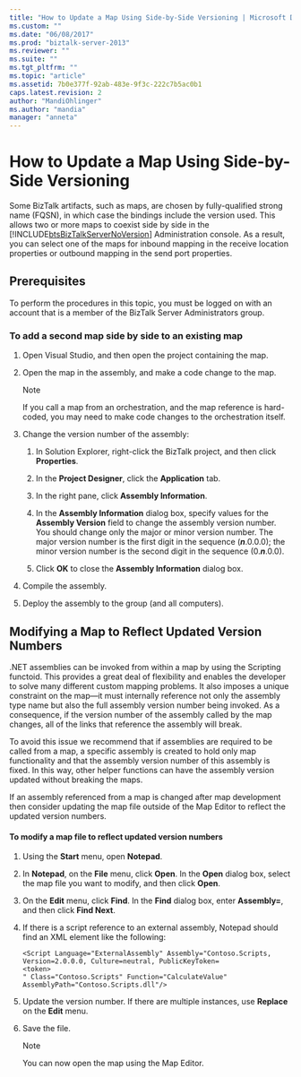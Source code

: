 ```yaml
---
title: "How to Update a Map Using Side-by-Side Versioning | Microsoft Docs"
ms.custom: ""
ms.date: "06/08/2017"
ms.prod: "biztalk-server-2013"
ms.reviewer: ""
ms.suite: ""
ms.tgt_pltfrm: ""
ms.topic: "article"
ms.assetid: 7b0e377f-92ab-483e-9f3c-222c7b5ac0b1
caps.latest.revision: 2
author: "MandiOhlinger"
ms.author: "mandia"
manager: "anneta"
---
```

# How to Update a Map Using Side-by-Side Versioning
Some BizTalk artifacts, such as maps, are chosen by fully-qualified strong name (FQSN), in which case the bindings include the version used. This allows two or more maps to coexist side by side in the [!INCLUDE[btsBizTalkServerNoVersion](../includes/btsbiztalkservernoversion-md.md)] Administration console. As a result, you can select one of the maps for inbound mapping in the receive location properties or outbound mapping in the send port properties.  
  
## Prerequisites  
 To perform the procedures in this topic, you must be logged on with an account that is a member of the BizTalk Server Administrators group.  
  
### To add a second map side by side to an existing map  
  
1.  Open Visual Studio, and then open the project containing the map.  
  
2.  Open the map in the assembly, and make a code change to the map.  
  
    > [!NOTE]  
    >  If you call a map from an orchestration, and the map reference is hard-coded, you may need to make code changes to the orchestration itself.  
  
3.  Change the version number of the assembly:  
  
    1.  In Solution Explorer, right-click the BizTalk project, and then click **Properties**.  
  
    2.  In the **Project Designer**, click the **Application** tab.  
  
    3.  In the right pane, click **Assembly Information**.  
  
    4.  In the **Assembly Information** dialog box, specify values for the **Assembly Version** field to change the assembly version number. You should change only the major or minor version number. The major version number is the first digit in the sequence (***n***.0.0.0); the minor version number is the second digit in the sequence (0.***n***.0.0).  
  
    5.  Click **OK** to close the **Assembly Information** dialog box.  
  
4.  Compile the assembly.  
  
5.  Deploy the assembly to the group (and all computers).  
  
## Modifying a Map to Reflect Updated Version Numbers  
 .NET assemblies can be invoked from within a map by using the Scripting functoid. This provides a great deal of flexibility and enables the developer to solve many different custom mapping problems. It also imposes a unique constraint on the map—it must internally reference not only the assembly type name but also the full assembly version number being invoked. As a consequence, if the version number of the assembly called by the map changes, all of the links that reference the assembly will break.  
  
 To avoid this issue we recommend that if assemblies are required to be called from a map, a specific assembly is created to hold only map functionality and that the assembly version number of this assembly is fixed. In this way, other helper functions can have the assembly version updated without breaking the maps.  
  
 If an assembly referenced from a map is changed after map development then consider updating the map file outside of the Map Editor to reflect the updated version numbers.  
  
#### To modify a map file to reflect updated version numbers  
  
1.  Using the **Start** menu, open **Notepad**.  
  
2.  In **Notepad**, on the **File** menu, click **Open**. In the **Open** dialog box, select the map file you want to modify, and then click **Open**.  
  
3.  On the **Edit** menu, click **Find**. In the **Find** dialog box, enter **Assembly=**, and then click **Find Next**.  
  
4.  If there is a script reference to an external assembly, Notepad should find an XML element like the following:  
  
    ```  
    <Script Language="ExternalAssembly" Assembly="Contoso.Scripts, Version=2.0.0.0, Culture=neutral, PublicKeyToken=  
    <token>  
    " Class="Contoso.Scripts" Function="CalculateValue" AssemblyPath="Contoso.Scripts.dll"/>  
    ```  
  
5.  Update the version number. If there are multiple instances, use **Replace** on the **Edit** menu.  
  
6.  Save the file.  
  
    > [!NOTE]  
    >  You can now open the map using the Map Editor.